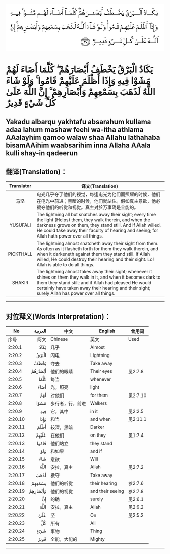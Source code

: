 ![002:020](images/002_020.gif)

#   يَكَادُ الْبَرْقُ يَخْطَفُ أَبْصَارَهُمْ ۖ كُلَّمَا أَضَاءَ لَهُمْ مَشَوْا فِيهِ وَإِذَا أَظْلَمَ عَلَيْهِمْ قَامُوا ۚ وَلَوْ شَاءَ اللَّهُ لَذَهَبَ بِسَمْعِهِمْ وَأَبْصَارِهِمْ ۚ إِنَّ اللَّهَ عَلَىٰ كُلِّ شَيْءٍ قَدِيرٌ

## Yakadu albarqu yakhtafu absarahum kullama adaa lahum mashaw feehi wa-itha athlama AAalayhim qamoo walaw shaa Allahu lathahaba bisamAAihim waabsarihim inna Allaha AAala kulli shay-in qadeerun

## 翻译(Translation)：

| Translator | 译文(Translation)                                            |
| :--------: | ------------------------------------------------------------ |
|    马坚    | 电光几乎夺了他们的视觉，每逢电光为他们而照耀的时候，他们在电光中前进；黑暗的时候，他们就站住。假如真主意欲，他必褫夺他们的听觉和视觉。真主对於万事确是全能的。 |
|  YUSUFALI  | The lightning all but snatches away their sight; every time the light (Helps) them, they walk therein, and when the darkness grows on them, they stand still. And if Allah willed, He could take away their faculty of hearing and seeing; for Allah hath power over all things. |
| PICKTHALL  | The lightning almost snatcheth away their sight from them. As often as it flasheth forth for them they walk therein, and when it darkeneth against them they stand still. If Allah willed, He could destroy their hearing and their sight. Lo! Allah is able to do all things. |
|   SHAKIR   | The lightning almost takes away their sight; whenever it shines on them they walk in it, and when it becomes dark to them they stand still; and if Allah had pleased He would certainly have taken away their hearing and their sight; surely Allah has power over all things. |

---

## 对位释义(Words Interpretation)：

| No      |  العربية | 中文             | English          | 曾用词   |
| ------- | -------: | ---------------- | ---------------- | -------- |
| 序号    |     阿文 | Chinese          | 英文             | Used     |
| 2:20.1  |     يَكَادُ | 几乎             | Almost           |          |
| 2:20.2  |    الْبَرْقُ | 闪电             | Lightning        |          |
| 2:20.3  |     يَخْطَفُ | 夺去             | Take away        |          |
| 2:20.4  |  أَبْصَارَهُمْ | 他们的眼睛       | Their eyes       | 见2:7.8  |
| 2:20.5  |     كُلَّمَا | 每当             | whenever         |          |
| 2:20.6  |     أَضَاءَ | 光，照亮         | light            |          |
| 2:20.7  |      لَهُمْ | 对他们           | for them         | 见2:7.10 |
| 2:20.8  |     مَشَوْا | 步行者，行，前进 | Walkers          |          |
| 2:20.9  |      فِيهِ | 它，其中         | in it            | 见2:2.5  |
| 2:20.10 |     وَإِذَا | 和当             | and when         | 见2:11.1 |
| 2:20.11 |     أَظْلَمَ | 较深，黑暗       | Darker           |          |
| 2:20.12 |    عَلَيْهِمْ | 在他们           | on they          | 见1:7.4  |
| 2:20.13 |    قَامُوا | 他们站立         | they stand       |          |
| 2:20.14 |      وَلَوْ | 和如果           | and if           |          |
| 2:20.15 |      شَاءَ | 意欲             | Will             |          |
| 2:20.16 |     اللَّهُ | 安拉，真主       | Allah            | 见2:7.2  |
| 2:20.17 |     لَذَهَبَ | 褫夺             | Take away        |          |
| 2:20.18 |   بِسَمْعِهِمْ | 他们的听觉       | their hearing    | 参2:7.6  |
| 2:20.19 | وَأَبْصَارِهِمْ | 他们的视觉       | and their seeing | 参2:7.8  |
| 2:20.20 |       إِنَّ | 的确             | surely           | 见2:6.1  |
| 2:20.21 |     اللَّهَ | 安拉，真主       | Allah            | 见2:9.2  |
| 2:20.22 |      عَلَىٰ | 至               | On               | 见2:5.2  |
| 2:20.23 |       كُلِّ | 所有             | All              |          |
| 2:20.24 |      شَيْءٍ | 事物             | Thing            |          |
| 2:20.25 |     قَدِيرٌ | 全能，大能的     | Mighty           |          |

---
